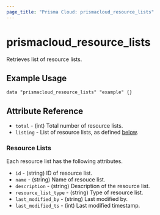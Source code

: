 ```yaml
---
page_title: "Prisma Cloud: prismacloud_resource_lists"
---
```


# prismacloud_resource_lists

Retrieves list of resource lists.

## Example Usage

```hcl
data "prismacloud_resource_lists" "example" {}
```

## Attribute Reference

* `total` - (int) Total number of resource lists.
* `listing` - List of resource lists, as defined [below](#resource-lists).

### Resource Lists

Each resource list has the following attributes.

* `id` - (string) ID of resource list.
* `name` - (string) Name of resouce list.
* `description` - (string) Description of the resource list.
* `resource_list_type` - (string) Type of resource list.
* `last_modified_by` - (string) Last modified by.
* `last_modified_ts` - (int) Last modified timestamp.

